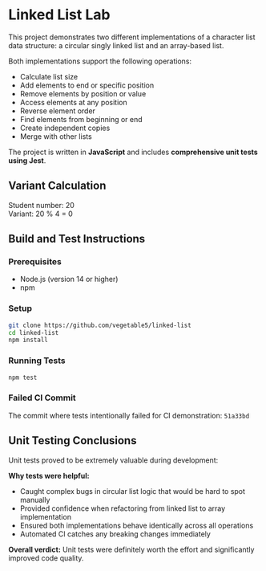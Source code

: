 # Linked List Lab

This project demonstrates two different implementations of a character list data structure: a circular singly linked list and an array-based list.

Both implementations support the following operations:
* Calculate list size
* Add elements to end or specific position
* Remove elements by position or value
* Access elements at any position
* Reverse element order
* Find elements from beginning or end
* Create independent copies
* Merge with other lists

The project is written in **JavaScript** and includes **comprehensive unit tests using Jest**.

## Variant Calculation

Student number: 20  
Variant: 20 % 4 = 0

## Build and Test Instructions

### Prerequisites
- Node.js (version 14 or higher)
- npm

### Setup
```bash
git clone https://github.com/vegetable5/linked-list
cd linked-list
npm install
```

### Running Tests
```bash
npm test
```

### Failed CI Commit
The commit where tests intentionally failed for CI demonstration: `51a33bd`

## Unit Testing Conclusions

Unit tests proved to be extremely valuable during development:

**Why tests were helpful:**
- Caught complex bugs in circular list logic that would be hard to spot manually
- Provided confidence when refactoring from linked list to array implementation
- Ensured both implementations behave identically across all operations
- Automated CI catches any breaking changes immediately

**Overall verdict:** Unit tests were definitely worth the effort and significantly improved code quality.

